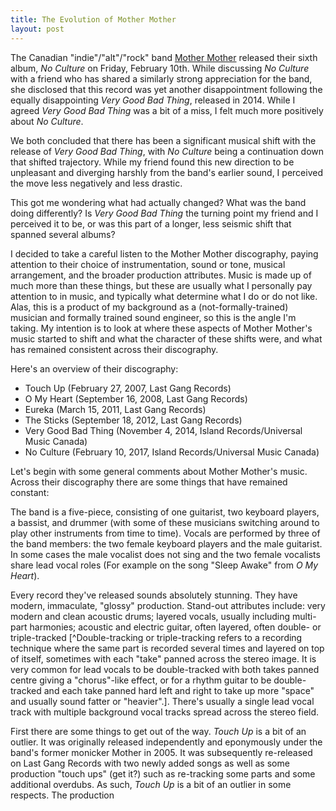 ```yaml
---
title: The Evolution of Mother Mother
layout: post
---
```

The Canadian "indie"/"alt"/"rock" band [Mother Mother][MM] released their sixth album, _No Culture_ on Friday, February 10th. While discussing _No Culture_ with a friend who has shared a similarly strong appreciation for the band, she disclosed that this record was yet another disappointment following the equally disappointing _Very Good Bad Thing_, released in 2014. While I agreed _Very Good Bad Thing_ was a bit of a miss, I felt much more positively about _No Culture_.

We both concluded that there has been a significant musical shift with the release of _Very Good Bad Thing_, with _No Culture_ being a continuation down that shifted trajectory. While my friend found this new direction to be unpleasant and diverging harshly from the band's earlier sound, I perceived the move less negatively and less drastic.

This got me wondering what had actually changed? What was the band doing differently? Is _Very Good Bad Thing_ the turning point my friend and I perceived it to be, or was this part of a longer, less seismic shift that spanned several albums?

I decided to take a careful listen to the Mother Mother discography, paying attention to their choice of instrumentation, sound or tone, musical arrangement, and the broader production attributes. Music is made up of much more than these things, but these are usually what I personally pay attention to in music, and typically what determine what I do or do not like. Alas, this is a product of my background as a (not-formally-trained) musician and formally trained sound engineer, so this is the angle I'm taking. My intention is to look at where these aspects of Mother Mother's music started to shift and what the character of these shifts were, and what has remained consistent across their discography.

Here's an overview of their discography:

* Touch Up (February 27, 2007, Last Gang Records)
* O My Heart (September 16, 2008, Last Gang Records)
* Eureka (March 15, 2011, Last Gang Records)
* The Sticks (September 18, 2012, Last Gang Records)
* Very Good Bad Thing (November 4, 2014, Island Records/Universal Music Canada)
* No Culture (February 10, 2017, Island Records/Universal Music Canada)

Let's begin with some general comments about Mother Mother's music. Across their discography there are some things that have remained constant:

The band is a five-piece, consisting of one guitarist, two keyboard players, a bassist, and drummer (with some of these musicians switching around to play other instruments from time to time). Vocals are performed by three of the band members: the two female keyboard players and the male guitarist. In some cases the male vocalist does not sing and the two female vocalists share lead vocal roles (For example on the song "Sleep Awake" from _O My Heart_).

Every record they've released sounds absolutely stunning. They have modern, immaculate, "glossy" production. Stand-out attributes include: very modern and clean acoustic drums; layered vocals, usually including multi-part harmonies; acoustic and electric guitar, often layered, often double- or triple-tracked [^Double-tracking or triple-tracking refers to a recording technique where the same part is recorded several times and layered on top of itself, sometimes with each "take" panned across the stereo image. It is very common for lead vocals to be double-tracked with both takes panned centre giving a "chorus"-like effect, or for a rhythm guitar to be double-tracked and each take panned hard left and right to take up more "space" and usually sound fatter or "heavier".]. There's usually a single lead vocal track with multiple background vocal tracks spread across the stereo field.


First there are some things to get out of the way. _Touch Up_ is a bit of an outlier. It was originally released independently and eponymously under the band's former monicker Mother in 2005. It was subsequently re-released on Last Gang Records with two newly added songs as well as some production "touch ups" (get it?) such as re-tracking some parts and some additional overdubs. As such, _Touch Up_ is a bit of an outlier in some respects. The production


[MM]: http://mothermothersite.com
